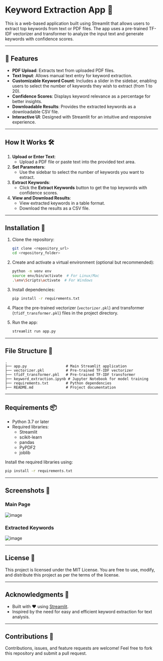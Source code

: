 # Keyword Extraction App 🔑

This is a web-based application built using Streamlit that allows users to extract top keywords from text or PDF files. The app uses a pre-trained TF-IDF vectorizer and transformer to analyze the input text and generate keywords with confidence scores.

---

## 🚀 Features

- **PDF Upload**: Extracts text from uploaded PDF files.
- **Text Input**: Allows manual text entry for keyword extraction.
- **Customizable Keyword Count**: Includes a slider in the sidebar, enabling users to select the number of keywords they wish to extract (from 1 to 20).
- **Confidence Scores**: Displays keyword relevance as a percentage for better insights.
- **Downloadable Results**: Provides the extracted keywords as a downloadable CSV file.
- **Interactive UI**: Designed with Streamlit for an intuitive and responsive experience.

---

## How It Works 🛠️

1. **Upload or Enter Text**:
   - Upload a PDF file or paste text into the provided text area.
2. **Set Parameters**:
   - Use the sidebar to select the number of keywords you want to extract.
3. **Extract Keywords**:
   - Click the **Extract Keywords** button to get the top keywords with confidence scores.
4. **View and Download Results**:
   - View extracted keywords in a table format.
   - Download the results as a CSV file.

---

## Installation 🚀

1. Clone the repository:
   ```bash
   git clone <repository_url>
   cd <repository_folder>
   ```

2. Create and activate a virtual environment (optional but recommended):
   ```bash
   python -m venv env
   source env/bin/activate  # For Linux/Mac
   .\env\Scripts\activate  # For Windows
   ```

3. Install dependencies:
   ```bash
   pip install -r requirements.txt
   ```

4. Place the pre-trained vectorizer (`vectorizer.pkl`) and transformer (`tfidf_transformer.pkl`) files in the project directory.

5. Run the app:
   ```bash
   streamlit run app.py
   ```

---

## File Structure 📂

```
.
├── app.py                  # Main Streamlit application
├── vectorizer.pkl          # Pre-trained TF-IDF vectorizer
├── tfidf_transformer.pkl   # Pre-trained TF-IDF transformer
├── keyword_extraction.ipynb # Jupyter Notebook for model training
├── requirements.txt        # Python dependencies
├── README.md               # Project documentation
```

---

## Requirements 📦

- Python 3.7 or later
- Required libraries:
  - Streamlit
  - scikit-learn
  - pandas
  - PyPDF2
  - joblib

Install the required libraries using:
```bash
pip install -r requirements.txt
```

---

## Screenshots 📸

### Main Page
![image](https://github.com/user-attachments/assets/106e4e5a-9713-4bc9-aa85-157a287b8d25)


### Extracted Keywords
![image](https://github.com/user-attachments/assets/72dba38d-bed0-4781-ae2f-9cb99a07309c)


---

## License 📜

This project is licensed under the MIT License. You are free to use, modify, and distribute this project as per the terms of the license.

---

## Acknowledgments 🙌

- Built with ❤️ using [Streamlit](https://streamlit.io/).
- Inspired by the need for easy and efficient keyword extraction for text analysis.

---

## Contributions 🤝

Contributions, issues, and feature requests are welcome! Feel free to fork this repository and submit a pull request.
